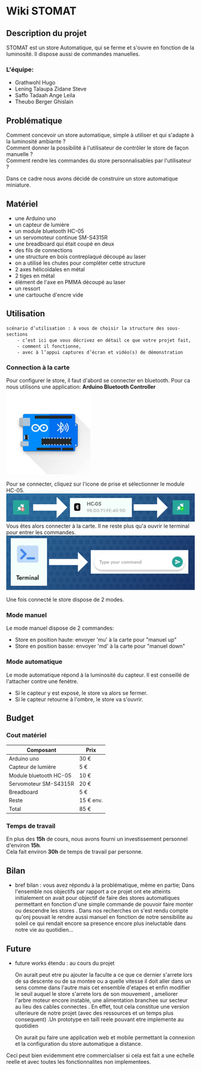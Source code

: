 # Wiki STOMAT

## Description du projet
STOMAT est un store Automatique, qui se ferme et s'ouvre en fonction de la luminosité. Il dispose aussi de commandes manuelles.

### L'équipe:
- Grathwohl Hugo
- Lening Talaupa Zidane Steve
- Saffo Tadaah Ange Leila
- Theubo Berger Ghislain

## Problématique
Comment concevoir un store automatique, simple à utiliser et qui s'adapte à la luminosité ambiante ?  
Comment donner la possibilité à l'utilisateur de contrôler le store de façon manuelle ?  
Comment rendre les commandes du store personnalisables par l'utilisateur ?  

Dans ce cadre nous avons décidé de construire un store automatique miniature.

## Matériel
- une Arduino uno
- un capteur de lumière
- un module bluetooth HC-05
- un servomoteur continue SM-S4315R
- une breadboard qui était coupé en deux
- des fils de connections
- une structure en bois contreplaqué découpé au laser
- on a utilisé les chutes pour compléter cette structure
- 2 axes hélicoïdales en métal
- 2 tiges en métal
- élément de l'axe en PMMA découpé au laser
- un ressort
- une cartouche d'encre vide

## Utilisation
```
scénario d’utilisation : à vous de choisir la structure des sous-sections
    - c’est ici que vous décrivez en détail ce que votre projet fait, 
    - comment il fonctionne, 
    - avec à l’appui captures d’écran et vidéo(s) de démonstration
```

### Connection à la carte
Pour configurer le store, il faut d'abord se connecter en bluetooth.
Pour ca nous utilisons une application: **Arduino Bluetooth Controller**  
![Arduino Bluetooth Controleur](images/Arduino_Bluetooth_Controller.png)  

Pour se connecter, cliquez sur l'icone de prise et sélectionner le module HC-05.   
![conection to HC-05](images/connection_to_HC_05.png)  
Vous êtes alors connecter à la carte. Il ne reste plus qu'a ouvrir le terminal pour entrer les commandes.  
![terminal](images/terminal.png)  


Une fois connecté le store dispose de 2 modes.
### Mode manuel
Le mode manuel dispose de 2 commandes:
- Store en position haute: envoyer 'mu' à la carte pour "manuel up"
- Store en position basse: envoyer 'md' à la carte pour "manuel down"

### Mode automatique
Le mode automatique répond à la luminosité du capteur. Il est conseillé de l'attacher contre une fenètre.
- Si le capteur y est exposé, le store va alors se fermer.
- Si le capteur retourne à l'ombre, le store va s'ouvrir.




## Budget
### Cout matériel
| Composant              | Prix      |
|------------------------|-----------|
| Arduino uno            | 30 €      |
| Capteur de lumière     | 5 €       |
| Module bluetooth HC-05 | 10 €      |
| Servomoteur SM-S4315R  | 20 €      |
| Breadboard             | 5 €       |
| Reste                  | 15 € env. |
| Total                  | 85 €      |

### Temps de travail
En plus des **15h** de cours, nous avons fourni un investissement personnel d'environ **15h**.  
Cela fait environ **30h** de temps de travail par personne.

## Bilan
- bref bilan : vous avez répondu à la problématique, même en partie;
Dans l'ensemble nos objectifs par rapport a ce projet ont ete atteints initialement on avait pour objectif de faire des stores automatiques permettant en fonction d'une simple commande de pouvoir faire monter ou descendre les stores . Dans nos recherches on s'est rendu compte qu'onj pouvait le rendre aussi manuel en fonction de notre sensibilite au soleil ce qui rendait encore sa presence encore plus ineluctable dans notre vie au quotidien...

## Future
- future works étendu : au cours du projet
 
    On aurait peut etre pu ajouter la faculte a ce que ce dernier s'arrete lors de sa descente ou de sa montee  ou a quelle vitesse il doit aller dans un sens comme dans l'autre mais cet ensemble d'etapes et enfin modifier le seuil auquel le store s'arrete lors de son mouvement , ameliorer l'arbre moteur encore instable, une alimentation branchee sur secteur au lieu des cables connectes . En effet, tout cela constitue une version ulterieure de notre projet (avec des ressources et un temps plus consequent) .Un prototype en taill reele pouvant etre implemente au quotidien

    On aurait pu faire une application web et mobile permettant la connexion et la configuration du store automatique a distance.

Ceci peut bien evidemment etre commercialiser si cela est fait a une echelle reelle et avec toutes les fonctionnalites non implementees.

